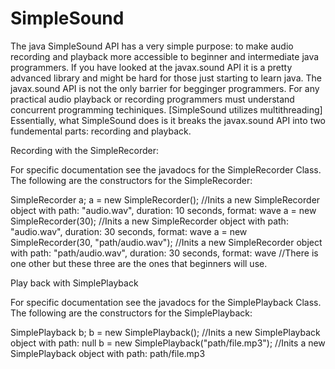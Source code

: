 # SimpleSound
The java SimpleSound API has a very simple purpose: to make audio recording and playback more accessible to beginner and intermediate java programmers. If you have looked at the javax.sound API it is a pretty advanced library and might be hard for those just starting to learn java. The javax.sound API is not the only barrier for begginger programmers. For any practical audio playback or recording programmers must understand concurrent programming techiniques. [SimpleSound utilizes multithreading] Essentially, what SimpleSound does is it breaks the javax.sound API into two fundemental parts: recording and playback. 

Recording with the SimpleRecorder:

For specific documentation see the javadocs for the SimpleRecorder Class. The following are the constructors for the SimpleRecorder:

SimpleRecorder a;
a = new SimpleRecorder();         //Inits a new SimpleRecorder object with path: "audio.wav", duration: 10 seconds, format: wave
a = new SimpleRecorder(30);       //Inits a new SimpleRecorder object with path: "audio.wav", duration: 30 seconds, format: wave
a = new SimpleRecorder(30, "path/audio.wav");   //Inits a new SimpleRecorder object with path: "path/audio.wav", duration: 30 seconds, format: wave
//There is one other but these three are the ones that beginners will use. 

Play back with SimplePlayback

For specific documentation see the javadocs for the SimplePlayback Class. The following are the constructors for the SimplePlayback:

SimplePlayback b;
b = new SimplePlayback();                          //Inits a new SimplePlayback object with path: null
b = new SimplePlayback("path/file.mp3");           //Inits a new SimplePlayback object with path: path/file.mp3
